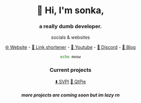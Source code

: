 <div align=center> 
<div id="toc">
<ul style="list-style: none;">
<summary>
<h1> 👋 Hi, I'm sonka, </h1>
</summary>
 </ul>
</div>
<h3> a really dumb developer. </h3>

<p> socials & websites </p>

   <a href="https://sonka.lol">🌐 Website</a> -
   <a href="https://6d.hu">🔗 Link shortener</a> -
   <a href="https://youtube.com/@handleforsale">🎥 Youtube</a> -
   <a href="https://discord.com/users/1161346234833961030">💬 Discord</a> -
   <a href="https://t.me/eepiness">📰 Blog</a> 


```sh
echo meow
```
<h3> Current projects </h3>
  <a href="https://github.com/sonkadev/SVPI">⬇️ SVPI</a>
  <a href="https://qtpie.xyz">🥧 QtPie</a>
<h5> more projects are coming soon but im lazy rn </h5>

 </div>


